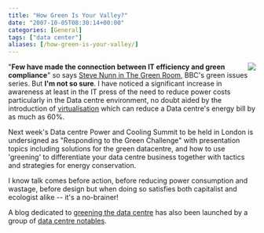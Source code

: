 ```yaml
---
title: "How Green Is Your Valley?"
date: "2007-10-05T08:30:14+00:00"
categories: [General]
tags: ["data center"]
aliases: [/how-green-is-your-valley/]
---
```


<img src="/images/uploads/2007/10/datacenter.jpg" style="border-left: 4px solid white" align="right" />

"<strong>Few have made the connection between IT efficiency and green compliance</strong>" so says <a href="http://news.bbc.co.uk/1/hi/sci/tech/7010539.stm">Steve Nunn in The Green Room</a>, BBC's green issues series. But <strong>I'm not so sure</strong>. I have noticed a significant increase in awareness at least in the IT press of the need to reduce power costs particularly in the Data centre environment, no doubt aided by the introduction of <a href="http://news.zdnet.co.uk/security/0,1000000189,39170099,00.htm">virtualisation</a> which can reduce a Data centre's energy bill by as much as 60%.

Next week's Data centre Power and Cooling Summit to be held in London is undersigned as "Responding to the Green Challenge" with presentation topics including solutions for the green datacentre, and how to use 'greening' to differentiate your data centre business together with tactics and strategies for energy conservation.

I know talk comes before action, before reducing power consumption and wastage, before design but when doing so satisfies both capitalist and ecologist alike -- it's a no-brainer!

A blog dedicated to <a href="http://theraisedfloor.typepad.com/">greening the data centre</a> has also been launched by a group of <a href="http://theraisedfloor.typepad.com/about.html">data centre notables</a>.
